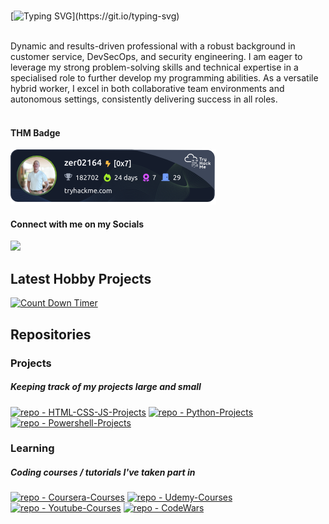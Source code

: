 <br>

[![Typing SVG](https://readme-typing-svg.demolab.com?font=Fira+Code&pause=1000&color=F78C38&background=16FF2F00&multiline=true&width=435&height=70&lines=Hi+I'm+Kyle+(a.k.a.+Zero2164);Welcome+to+my+Github+space!)](https://git.io/typing-svg)

<br>
Dynamic and results-driven professional with a robust background in customer service, DevSecOps, and security engineering. I am eager to leverage my strong problem-solving skills and technical expertise in a specialised role to further develop my programming abilities. As a versatile hybrid worker, I excel in both collaborative team environments and autonomous settings, consistently delivering success in all roles. 
<br>
<br>

<!-- TryHackMe -->
#### THM Badge
![tryhackme stats](https://raw.githubusercontent.com/Zero2164/Zero2164/master/assets/thm_propic.png)


#### Connect with me on my Socials
<a href="https://www.linkedin.com/in/kyle-lamont-a72326152"><img src="https://img.shields.io/badge/LinkedIn-0077B5?style=for-the-badge&logo=linkedin&logoColor=white" /></a>




<h2>Latest Hobby Projects</h2>

[![Count Down Timer](https://img.shields.io/badge/Latest-Count_Down_Timer-orange?style=for-the-badge&logo=firebase&logoColor=white&color=orange)](https://github.com/Zero2164/HTML-CSS-JS-Projects/tree/main/countdown_timer) 



<!-- Repos -->
 <h2>Repositories</h2>


### Projects

##### Keeping track of my projects large and small

[![repo - HTML-CSS-JS-Projects](https://img.shields.io/badge/Repo-HTML_CSS_JS_Projects-100000?style=for-the-badge&logo=HTML5&logoColor=white&color=00C878)](https://github.com/Zero2164/HTML-CSS-JS-Projects)
[![repo - Python-Projects](https://img.shields.io/badge/Repo-Python_Projects-100000?style=for-the-badge&logo=Python&logoColor=white&color=00C878)](https://github.com/Zero2164/Python-Projects) 
[![repo - Powershell-Projects](https://img.shields.io/badge/Repo-Powershell_Projects-100000?style=for-the-badge&logo=Powershell&logoColor=white&color=00C878)](https://github.com/Zero2164/Powershell-Projects)


### Learning

##### Coding courses / tutorials I've taken part in
  
[![repo - Coursera-Courses](https://img.shields.io/badge/Repo-Coursera_Courses-100000?style=for-the-badge&logo=Coursera&logoColor=white&color=268694)](https://github.com/Zero2164/Coursera-Learning) 
[![repo - Udemy-Courses](https://img.shields.io/badge/Repo-Udemy_Courses-100000?style=for-the-badge&logo=Udemy&logoColor=white&color=268694)](https://github.com/Zero2164/Udemy-Learning)
[![repo - Youtube-Courses](https://img.shields.io/badge/Repo-Youtube_Courses-100000?style=for-the-badge&logo=Youtube&logoColor=white&color=268694)](https://github.com/Zero2164/Youtube-Learning)
[![repo - CodeWars](https://img.shields.io/badge/Repo-CodeWars_Challenges-100000?style=for-the-badge&logo=codewars&logoColor=white&color=268694)](https://github.com/Zero2164/codewars)
<br>


<!-- Icon Images provided by: https://www.flaticon.com/ -->
